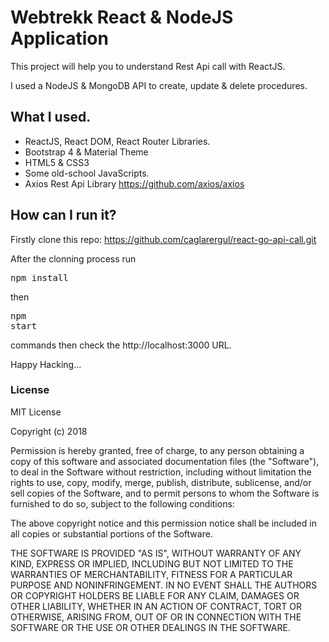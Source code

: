 # Webtrekk React & NodeJS Application 

This project will help you to understand Rest Api call with ReactJS. 

I used a NodeJS & MongoDB API to create, update & delete procedures.

## What I used.

* ReactJS, React DOM, React Router Libraries.
* Bootstrap 4 & Material Theme
* HTML5 & CSS3
* Some old-school JavaScripts.
* Axios Rest Api Library <https://github.com/axios/axios>


## How can I run it?

Firstly clone this repo: https://github.com/caglarergul/react-go-api-call.git

After the clonning process run <pre>npm install</pre> then <pre>npm start</pre>
commands then check the http://localhost:3000 URL.

Happy Hacking...

### License

MIT License

Copyright (c) 2018

Permission is hereby granted, free of charge, to any person obtaining a copy of this software and associated documentation files (the "Software"), to deal in the Software without restriction, including without limitation the rights to use, copy, modify, merge, publish, distribute, sublicense, and/or sell copies of the Software, and to permit persons to whom the Software is furnished to do so, subject to the following conditions:

The above copyright notice and this permission notice shall be included in all copies or substantial portions of the Software.

THE SOFTWARE IS PROVIDED "AS IS", WITHOUT WARRANTY OF ANY KIND, EXPRESS OR IMPLIED, INCLUDING BUT NOT LIMITED TO THE WARRANTIES OF MERCHANTABILITY, FITNESS FOR A PARTICULAR PURPOSE AND NONINFRINGEMENT. IN NO EVENT SHALL THE AUTHORS OR COPYRIGHT HOLDERS BE LIABLE FOR ANY CLAIM, DAMAGES OR OTHER LIABILITY, WHETHER IN AN ACTION OF CONTRACT, TORT OR OTHERWISE, ARISING FROM, OUT OF OR IN CONNECTION WITH THE SOFTWARE OR THE USE OR OTHER DEALINGS IN THE SOFTWARE.